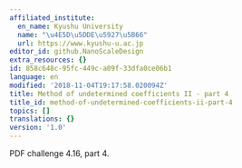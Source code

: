 ```yaml
---
affiliated_institute:
  en_name: Kyushu University
  name: "\u4E5D\u5DDE\u5927\u5B66"
  url: https://www.kyushu-u.ac.jp
editor_id: github.NanoScaleDesign
extra_resources: {}
id: 858c648c-95fc-449c-a09f-33dfa0ce06b1
language: en
modified: '2018-11-04T19:17:58.020094Z'
title: Method of undetermined coefficients II - part 4
title_id: method-of-undetermined-coefficients-ii-part-4
topics: []
translations: {}
version: '1.0'
---
```


PDF challenge 4.16, part 4.
